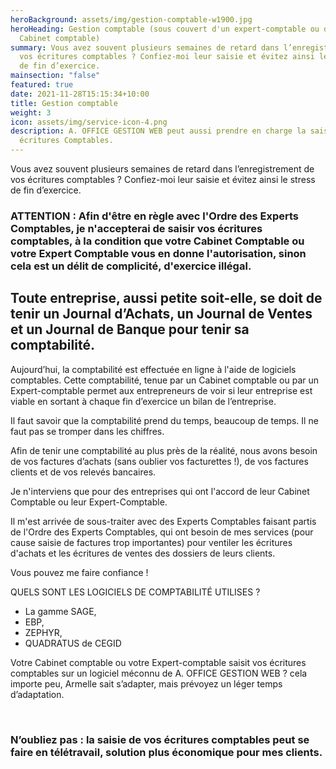 ```yaml
---
heroBackground: assets/img/gestion-comptable-w1900.jpg
heroHeading: Gestion comptable (sous couvert d'un expert-comptable ou d'un
  Cabinet comptable)
summary: Vous avez souvent plusieurs semaines de retard dans l’enregistrement de
  vos écritures comptables ? Confiez-moi leur saisie et évitez ainsi le stress
  de fin d’exercice.
mainsection: "false"
featured: true
date: 2021-11-28T15:15:34+10:00
title: Gestion comptable
weight: 3
icon: assets/img/service-icon-4.png
description: A. OFFICE GESTION WEB peut aussi prendre en charge la saisie de vos
  écritures Comptables.
---
```

Vous avez souvent plusieurs semaines de retard dans l’enregistrement de vos écritures comptables                                           ? Confiez-moi leur saisie et évitez ainsi le stress de fin d’exercice.

### **ATTENTION : Afin d'être en règle avec l'Ordre des Experts   Comptables, je n'accepterai de saisir vos écritures comptables, à la condition que votre Cabinet Comptable ou votre Expert Comptable vous en donne l'autorisation, sinon cela est un délit de complicité, d'exercice illégal.**

## Toute entreprise, aussi petite soit-elle, se doit de tenir un Journal d’Achats, un Journal de Ventes et un Journal de Banque pour tenir sa comptabilité.

Aujourd’hui, la comptabilité est effectuée en ligne à l'aide de logiciels comptables. Cette comptabilité, tenue par un Cabinet comptable ou par un Expert-comptable permet aux entrepreneurs de voir si leur entreprise est viable en sortant à chaque fin d’exercice un bilan de l’entreprise.

Il faut savoir que la comptabilité prend du temps, beaucoup de temps. Il ne faut pas se tromper dans les chiffres.

Afin de tenir une comptabilité au plus près de la réalité, nous avons besoin de vos factures d’achats (sans oublier vos facturettes !), de vos factures clients et de vos relevés bancaires.

Je n'interviens que pour des entreprises qui ont l'accord de leur Cabinet Comptable ou leur Expert-Comptable. 

Il m'est arrivée de sous-traiter avec des Experts Comptables faisant partis de l'Ordre des Experts Comptables, qui ont besoin de mes services (pour cause saisie de factures trop importantes) pour ventiler les écritures d'achats et les écritures de ventes des dossiers de leurs clients.

Vous pouvez me faire confiance !



QUELS SONT LES LOGICIELS DE COMPTABILITÉ UTILISES ?

* La gamme SAGE,
* EBP,
* ZEPHYR,
* QUADRATUS de CEGID

Votre Cabinet comptable ou votre Expert-comptable saisit vos écritures comptables sur un logiciel méconnu de A. OFFICE GESTION WEB ? cela importe peu, Armelle sait s’adapter, mais prévoyez un léger temps d’adaptation.

<br>

### N’oubliez pas : la saisie de vos écritures comptables peut se faire en télétravail, solution plus économique pour mes clients.